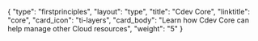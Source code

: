 {
    "type": "firstprinciples",
    "layout": "type",
    "title": "Cdev Core",
    "linktitle": "core", 
    "card_icon": "ti-layers",
    "card_body": "Learn how Cdev Core can help manage other Cloud resources",
    "weight": "5"
}

